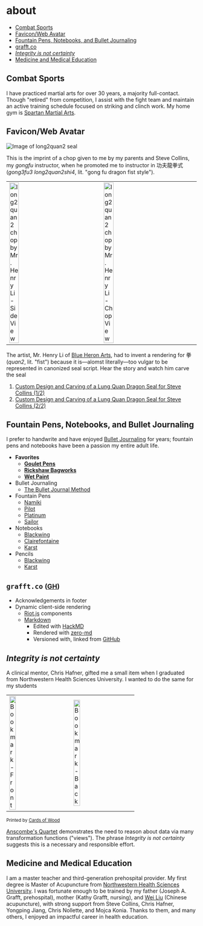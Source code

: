 # about
- [Combat Sports](#Combat-Sports)
- [Favicon/Web Avatar](#FaviconWeb-Avatar)
- [Fountain Pens, Notebooks, and Bullet Journaling](#Fountain-Pens-Notebooks-and-Bullet-Journaling)
- [grafft.co](#grafftco)
- *[Integrity is not certainty](#Integrity-is-not-certainty)*
- [Medicine and Medical Education](#Medicine-and-Medical-Education)
<!--- [Knowledge Engineer?](#Knowledge-Engineer)//-->

## <div id="Combat-Sports">Combat Sports</div>
I have practiced martial arts for over 30 years, a majority full-contact. Though "retired" from competition, I assist with the fight team and maintain an active training schedule focused on striking and clinch work. My home gym is <a href="https://spartanmartialartsgym.com/" target="_blank">Spartan Martial Arts</a>.

## <div id="FaviconWeb-Avatar">Favicon/Web Avatar</div>
![Image of long2quan2 seal](img/long2quan2_seal.jpg)

This is the imprint of a chop given to me by my parents and Steve Collins, my *gongfu* instructor, when he promoted me to instructor in  功夫龍拳式 (*gong3fu3 long2quan2shi4*, lit. "gong fu dragon fist style").

|||
|-|-|
|<img src="img/long2quan2_chop-side.jpg" alt="long2quan2 chop by Mr. Henry Li - Side View" width=33% />|<img src="img/long2quan2_chop-seal.jpg" alt="long2quan2 chop by Mr. Henry Li - Chop View" width=33% />|

The artist, Mr. Henry Li of <a href="https://www.blueheronarts.com/" target="_blank">Blue Heron Arts</a>, had to invent a rendering for 拳 (*quan2*, lit. "fist") because it is&mdash;alomst literally&mdash;too vulgar to be represented in canonized seal script. Hear the story and watch him carve the seal

1. <a href="https://youtu.be/JCHzsLWwh_k" target="_blank">Custom Design and Carving of a Lung Quan Dragon Seal for Steve Collins (1/2)</a>
1. <a href="https://youtu.be/PhChzTgj6Qk" target="_blank">Custom Design and Carving of a Lung Quan Dragon Seal for Steve Collins (2/2)</a>

## <div id="Fountain-Pens-Notebooks-and-Bullet-Journaling">Fountain Pens, Notebooks, and Bullet Journaling</div>
I prefer to handwrite and have enjoyed <a href="https://bulletjournal.com/" target="_blank">Bullet Journaling</a> for years; fountain pens and notebooks have been a passion my entire adult life.

- **Favorites**
    - **<a href="https://www.gouletpens.com/" target="_blank">Goulet Pens</a>**
    - **<a href="https://www.rickshawbags.com/" target="_blank">Rickshaw Bagworks</a>**
    - **<a href="https://wetpaintart.com/" target="_blank">Wet Paint</a>**
- Bullet Journaling
    - <a href="https://bulletjournal.com/pages/book" target="_blank">The Bullet Journal Method</a>
- Fountain Pens
    - <a href="https://www.pilot-namiki.com/en/" target="_blank">Namiki</a>
    - <a href="https://www.gouletpens.com/collections/pilot" target="_blank">Pilot</a>
    - <a href="https://www.gouletpens.com/collections/platinum" target="_blank">Platinum</a>
    - <a href="https://sailorpen.com/" target="_blank">Sailor</a>
- Notebooks
    - <a href="https://blackwing602.com/" target="_blank">Blackwing</a>
    - <a href="https://www.gouletpens.com/collections/clairefontaine" target="_blank">Clairefontaine</a>
    - <a href="https://www.karststonepaper.com/" target="_blank">Karst</a>
- Pencils
    - <a href="https://blackwing602.com/" target="_blank">Blackwing</a>
    - <a href="https://www.karststonepaper.com/" target="_blank">Karst</a>

## <div id="grafftco">`grafft.co` <small>(<a href="https://github.com/jagrafft/grafft.co/" target="_blank">GH</a>)</small></div>
- Acknowledgements in footer
- Dynamic client-side rendering
    - <a href="https://riot.js.org/" target="_blank">Riot.js</a> components
    - <a href="https://daringfireball.net/projects/markdown/" target="_blank">Markdown</a>
        - Edited with <a href="https//hackmd.io" target="_blank">HackMD</a>
        - Rendered with <a href="https://zerodevx.github.io/zero-md/" target="_blank">zero-md</a>
        - Versioned with, linked from <a href="https://github.com/jagrafft/markdown-docs" target="_blank">GitHub</a>

## <div id="Integrity-is-not-certainty">*Integrity is not certainty*</div>
A clinical mentor, Chris Hafner, gifted me a small item when I graduated from Northwestern Health Sciences University. I wanted to do the same for my students

| | |
|-|-|
|<img src="img/bookmark-front.jpg" alt="Bookmark - Front" width=33% />|<img src="img/bookmark-back.jpg" alt="Bookmark - Back" width=33% />|

<small>Printed by <a href="https://www.cardsofwood.com/" target="_blank">Cards of Wood</a></small>

<a href="https://en.wikipedia.org/wiki/Anscombe%27s_quartet" target="_blank">Anscombe's Quartet</a> demonstrates the need to reason about data via many transformation functions ("views"). The phrase *Integrity is not certainty* suggests this is a necessary and responsible effort.

<!--
## Knowledge Engineer?
See *Working Definition of Knowledge Engineering*.
//-->

## <div id="Medicine-and-Medical-Education">Medicine and Medical Education</div>
I am a master teacher and third-generation prehospital provider. My first degree is Master of Acupuncture from <a href="https://www.nwhealth.edu/" target="_blank">Northwestern Health Sciences University</a>. I was fortunate enough to be trained by my father (Joseph A. Grafft, prehospital), mother (Kathy Grafft, nursing), and <a href="http://weiliuacupuncture.com/" target="_blank">Wei Liu</a> (Chinese acupuncture), with strong support from Steve Collins, Chris Hafner, Yongping Jiang, Chris Nollette, and Mojca Konia. Thanks to them, and many others, I enjoyed an impactful career in health education.

